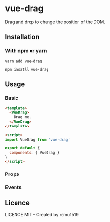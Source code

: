 # vue-drag

Drag and drop to change the position of the DOM.

## Installation

### With npm or yarn

```
yarn add vue-drag

npm insatll vue-drag
```

## Usage

### Basic

```html
<template>
  <VueDrag>
    Drag me.
  </VueDrag>
</template>

<script>
import VueDrag from 'vue-drag'

export default {
  components: { VueDrag }
}
</script>
```

### Props

### Events

## Licence

LICENCE MIT - Created by remu1519.
